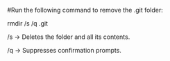 #Run the following command to remove the .git folder:

rmdir /s /q .git




/s → Deletes the folder and all its contents.

/q → Suppresses confirmation prompts.
